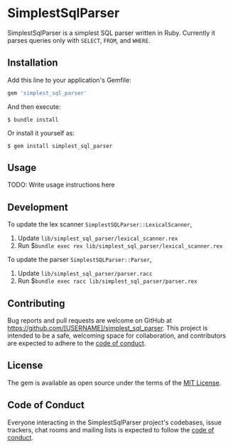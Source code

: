 # SimplestSqlParser

SimplestSqlParser is a simplest SQL parser written in Ruby.
Currently it parses queries only with `SELECT`, `FROM`, and `WHERE`.

## Installation

Add this line to your application's Gemfile:

```ruby
gem 'simplest_sql_parser'
```

And then execute:

    $ bundle install

Or install it yourself as:

    $ gem install simplest_sql_parser

## Usage

TODO: Write usage instructions here

## Development

To update the lex scanner `SimplestSQLParser::LexicalScanner`,
1. Update `lib/simplest_sql_parser/lexical_scanner.rex`
2. Run $`bundle exec rex lib/simplest_sql_parser/lexical_scanner.rex`

To update the parser `SimplestSQLParser::Parser`,
1. Update `lib/simplest_sql_parser/parser.racc`
2. Run $`bundle exec racc lib/simplest_sql_parser/parser.rex`

## Contributing

Bug reports and pull requests are welcome on GitHub at https://github.com/[USERNAME]/simplest_sql_parser. This project is intended to be a safe, welcoming space for collaboration, and contributors are expected to adhere to the [code of conduct](https://github.com/[USERNAME]/simplest_sql_parser/blob/master/CODE_OF_CONDUCT.md).

## License

The gem is available as open source under the terms of the [MIT License](https://opensource.org/licenses/MIT).

## Code of Conduct

Everyone interacting in the SimplestSqlParser project's codebases, issue trackers, chat rooms and mailing lists is expected to follow the [code of conduct](https://github.com/[USERNAME]/simplest_sql_parser/blob/master/CODE_OF_CONDUCT.md).
